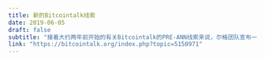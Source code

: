 ```yaml
---
title: 新的Bitcointalk线索
date: 2019-06-05
draft: false
subtitle: "接着大约两年前开始的有关Bitcointalk的PRE-ANN线索来说，尔格团队宣布一个名为“尔格”对合约货币具有强适应力的平台即将上市。"
link: "https://bitcointalk.org/index.php?topic=5150971"
---
```

